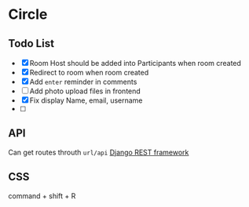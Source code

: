 # Circle


## Todo List
- [x] Room Host should be added into Participants when room created
- [x] Redirect to room when room created
- [x] Add `enter` reminder in comments
- [ ] Add photo upload files in frontend
- [x] Fix display Name, email, username
- [ ] 


## API
Can get routes throuth `url/api`
[Django REST framework](https://www.django-rest-framework.org/)


## CSS
command + shift + R